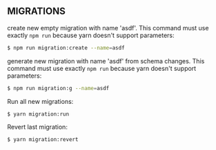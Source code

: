 ## MIGRATIONS
create new empty migration with name 'asdf'.
This command must use exactly `npm run` because yarn doesn't support parameters:
```bash
$ npm run migration:create --name=asdf
```

generate new migration  with name 'asdf' from schema changes.
This command must use exactly `npm run` because yarn doesn't support parameters:
```bash
$ npm run migration:g --name=asdf
```

Run all new migrations:
```bash
$ yarn migration:run
```

Revert last migration:
```bash
$ yarn migration:revert
```